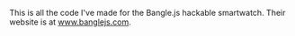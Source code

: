 This is all the code I've made for the Bangle.js hackable smartwatch. Their website is at www.banglejs.com. 
